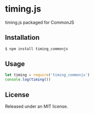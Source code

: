 timing.js
=========

timing.js packaged for CommonJS

## Installation

```sh
$ npm install timing_commonjs
```

## Usage

```js
let timing = require('timing_commonjs')
console.log(timing())
```

## License

Released under an MIT license.
